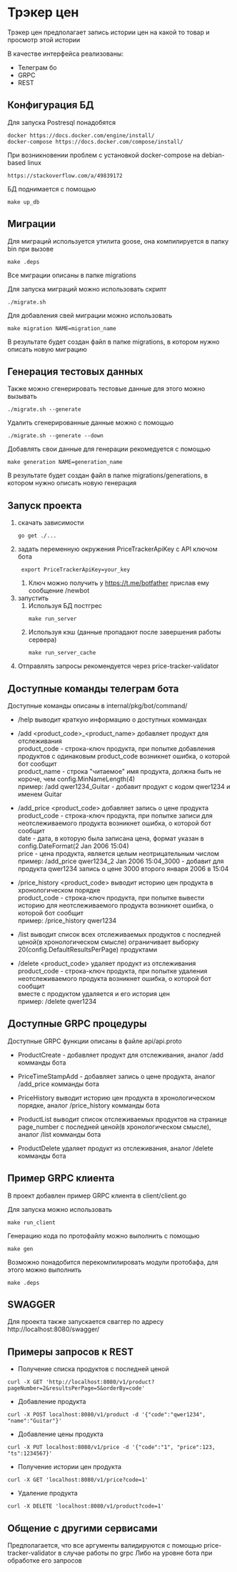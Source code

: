# Трэкер цен

Трэкер цен предполагает запись истории цен на какой то товар и просмотр этой истории

В качестве интерфейса реализованы: 
- Телеграм бо
- GRPC
- REST

## Конфигурация БД
Для запуска Postresql понадобятся 
```
docker https://docs.docker.com/engine/install/ 
docker-compose https://docs.docker.com/compose/install/
```
При возникновении проблем с установкой docker-compose на debian-based linux
```
https://stackoverflow.com/a/49839172
```
БД поднимается с помощью
```
make up_db
```

## Миграции
Для миграций используется утилита goose, она компилируется в папку bin при вызове
```
make .deps
```
Все миграции описаны в папке migrations

Для запуска миграций можно использовать скрипт
```
./migrate.sh
```

Для добавления свей миграции можно использовать
```
make migration NAME=migration_name
```
В результате будет создан файл в папке migrations, в котором нужно описать новую миграцию

## Генерация тестовых данных
Также можно сгенерировать тестовые данные для этого можно вызывать
```
./migrate.sh --generate
```
Удалить сгенерированные данные можно с помощью
```
./migrate.sh --generate --down
```
Добавлять свои данные для генерации рекомедуется с помощью
```
make generation NAME=generation_name
```
В результате будет создан файл в папке migrations/generations, в котором нужно описать новую генерация

## Запуск проекта

1. скачать зависимости
    ```
    go get ./...
    ```
2. задать переменную окружения PriceTrackerApiKey с API ключом бота
   ```
    export PriceTrackerApiKey=your_key
    ```
   1. Ключ можно получить у https://t.me/botfather прислав ему сообщение /newbot
3. запустить 
   1. Используя БД постгрес
      ```
      make run_server
      ```
   2. Используя кэш (данные пропадают после завершения работы сервера)
      ```
      make run_server_cache
      ```
4. Отправлять запросы рекомендуется через price-tracker-validator

## Доступные команды телеграм бота

Доступные команды описаны в internal/pkg/bot/command/ 

- /help выводит краткую информацию о доступных коммандах

- /add <product_code>_<product_name> добавляет продукт для отслеживания  
product_code - строка-ключ продукта, при попытке добавления продуктов с одинаковым product_code возникнет ошибка, о которой бот сообщит  
product_name - строка "читаемое" имя продукта, должна быть не короче, чем config.MinNameLength(4)  
пример: /add qwer1234_Guitar - добавит продукт с кодом qwer1234 и именем Guitar  

- /add_price <product_code>_<date>_<price> добавляет запись о цене продукта  
product_code - строка-ключ продукта, при попытке записи для неотслеживаемого продукта возникнет ошибка, о которой бот сообщит  
date - дата, в которую была записана цена, формат указан в config.DateFormat(2 Jan 2006 15:04)  
price - цена продукта, является целым неотрицательным числом  
пример: /add_price qwer1234_2 Jan 2006 15:04_3000 - добавит для продукта qwer1234 запись о цене 3000 второго января 2006 в 15:04  

- /price_history <product_code> выводит историю цен продукта в хронологическом порядке  
product_code - строка-ключ продукта, при попытке вывести историю для неотслеживаемого продукта возникнет ошибка, о которой бот сообщит  
пример: /price_history qwer1234  

- /list <page> выводит список всех отслеживаемых продуктов с последней ценой(в хронологическом смысле)
ограничивает выборку 20(config.DefaultResultsPerPage) продуктами

- /delete <product_code> удаляет продукт из отслеживания  
product_code - строка-ключ продукта, при попытке удаления неотслеживаемого продукта возникнет ошибка, о которой бот сообщит  
вместе с продуктом удаляется и его история цен  
пример: /delete qwer1234

## Доступные GRPC процедуры
Доступные GRPC функции описаны в файле api/api.proto

- ProductCreate - добавляет продукт для отслеживания, аналог /add комманды бота

- PriceTimeStampAdd - добавляет запись о цене продукта, аналог /add_price комманды бота

- PriceHistory выводит историю цен продукта в хронологическом порядке, аналог /price_history комманды бота

- ProductList выводит список отслеживаемых продуктов на странице page_number с последней ценой(в хронологическом смысле), аналог /list комманды бота

- ProductDelete удаляет продукт из отслеживания, аналог /delete комманды бота

## Пример GRPC клиента

В проект добавлен пример GRPC клиента в client/client.go

Для запуска можно использовать 
```
make run_client
```

Генерацию кода по протофайлу можно выполнить с помощью 
```
make gen
```

Возможно понадобится перекомпилировать модули протобафа, для этого можно выполнить
```
make .deps
```

## SWAGGER

Для проекта также запускается сваггер по адресу http://localhost:8080/swagger/

## Примеры запросов к REST

- Получение списка продуктов с последней ценой
```
curl -X GET 'http://localhost:8080/v1/product?pageNumber=2&resultsPerPage=5&orderBy=code'
```
- Добавление продукта
```
curl -X POST localhost:8080/v1/product -d '{"code":"qwer1234", "name":"Guitar"}'
```
- Добавление цены продукта
```
curl -X PUT localhost:8080/v1/price -d '{"code":"1", "price":123, "ts":1234567}'
```
- Получение истории цен продукта
```
curl -X GET 'localhost:8080/v1/price?code=1'
```
- Удаление продукта
```
curl -X DELETE 'localhost:8080/v1/product?code=1'
```

## Общение с другими сервисами

Предполагается, что все аргументы валидируются с помощью price-tracker-validator в случае работы по grpc
Либо на уровне бота при обработке его запросов

